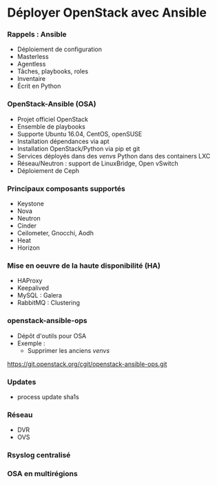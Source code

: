 # Déployer OpenStack avec Ansible

### Rappels : Ansible

- Déploiement de configuration
- Masterless
- Agentless
- Tâches, playbooks, roles
- Inventaire
- Écrit en Python

### OpenStack-Ansible (OSA)

- Projet officiel OpenStack
- Ensemble de playbooks
- Supporte Ubuntu 16.04, CentOS, openSUSE
- Installation dépendances via apt
- Installation OpenStack/Python via pip et git
- Services déployés dans des *venvs* Python dans des containers LXC
- Réseau/Neutron : support de LinuxBridge, Open vSwitch
- Déploiement de Ceph

### Principaux composants supportés

- Keystone
- Nova
- Neutron
- Cinder
- Ceilometer, Gnocchi, Aodh
- Heat
- Horizon

### Mise en oeuvre de la haute disponibilité (HA)

- HAProxy
- Keepalived
- MySQL : Galera
- RabbitMQ : Clustering

### openstack-ansible-ops

- Dépôt d'outils pour OSA
- Exemple :
  - Supprimer les anciens *venvs*

<https://git.openstack.org/cgit/openstack-ansible-ops.git>

### Updates

- process update sha1s

### Réseau

- DVR
- OVS

### Rsyslog centralisé

### OSA en multirégions
